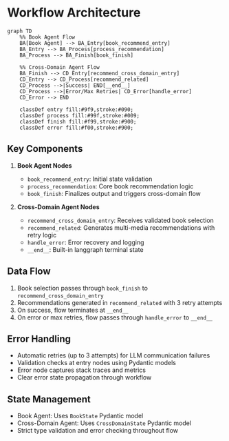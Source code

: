 # Workflow Architecture

```mermaid
graph TD
    %% Book Agent Flow
    BA[Book Agent] --> BA_Entry[book_recommend_entry]
    BA_Entry --> BA_Process[process_recommendation]
    BA_Process --> BA_Finish[book_finish]

    %% Cross-Domain Agent Flow
    BA_Finish --> CD_Entry[recommend_cross_domain_entry]
    CD_Entry --> CD_Process[recommend_related]
    CD_Process -->|Success| END[__end__]
    CD_Process -->|Error/Max Retries| CD_Error[handle_error]
    CD_Error --> END

    classDef entry fill:#9f9,stroke:#090;
    classDef process fill:#99f,stroke:#009;
    classDef finish fill:#f99,stroke:#900;
    classDef error fill:#f00,stroke:#900;
```

## Key Components

1. **Book Agent Nodes**
   - `book_recommend_entry`: Initial state validation
   - `process_recommendation`: Core book recommendation logic
   - `book_finish`: Finalizes output and triggers cross-domain flow

2. **Cross-Domain Agent Nodes**
   - `recommend_cross_domain_entry`: Receives validated book selection
   - `recommend_related`: Generates multi-media recommendations with retry logic
   - `handle_error`: Error recovery and logging
   - `__end__`: Built-in langgraph terminal state

## Data Flow
1. Book selection passes through `book_finish` to `recommend_cross_domain_entry`
2. Recommendations generated in `recommend_related` with 3 retry attempts
3. On success, flow terminates at `__end__`
4. On error or max retries, flow passes through `handle_error` to `__end__`

## Error Handling
- Automatic retries (up to 3 attempts) for LLM communication failures
- Validation checks at entry nodes using Pydantic models
- Error node captures stack traces and metrics
- Clear error state propagation through workflow

## State Management
- Book Agent: Uses `BookState` Pydantic model
- Cross-Domain Agent: Uses `CrossDomainState` Pydantic model
- Strict type validation and error checking throughout flow